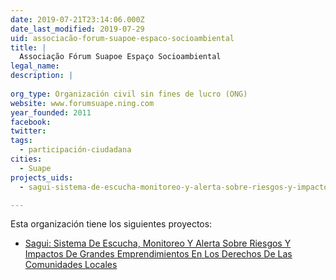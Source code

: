 ```yaml
---
date: 2019-07-21T23:14:06.000Z
date_last_modified: 2019-07-29
uid: associacão-forum-suapoe-espaco-socioambiental
title: |
  Associação Fórum Suapoe Espaço Socioambiental
legal_name: 
description: |
  
org_type: Organización civil sin fines de lucro (ONG)
website: www.forumsuape.ning.com
year_founded: 2011
facebook: 
twitter: 
tags:
  - participación-ciudadana
cities: 
  - Suape
projects_uids:
  - sagui-sistema-de-escucha-monitoreo-y-alerta-sobre-riesgos-y-impactos-de-grandes-emprendimientos-en-los-derechos-de-las-comunidades-locales

---
```


Esta organización tiene los siguientes proyectos:

- [Sagui: Sistema De Escucha, Monitoreo Y Alerta Sobre Riesgos Y Impactos De Grandes Emprendimientos En Los Derechos De Las Comunidades Locales](/proyectos/sagui-sistema-de-escucha-monitoreo-y-alerta-sobre-riesgos-y-impactos-de-grandes-emprendimientos-en-los-derechos-de-las-comunidades-locales)
